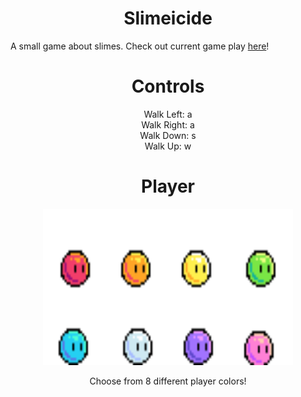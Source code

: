 <h1 align = "center"> Slimeicide </h1>

A small game about slimes. Check out current game play [here](https://lucasdahl.github.io/Slimeicide/)!

<h1 align = "center"> Controls </h1>

<p align = "center">
Walk Left: a <br>
Walk Right: a <br>
Walk Down: s <br>
Walk Up: w <br>
</p>

<h1 align = "center"> Player </h1>

<p align = "center"> <img src="https://github.com/LucasDahl/Slimeicide/blob/main/sprites/SlimeProfileSheet.png" width="400" height="250"></p>

<p align = "center"> Choose from 8 different player colors! </p>